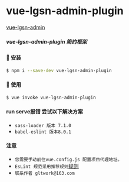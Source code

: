 # vue-lgsn-admin-plugin

[vue-lgsn-admin](https://lgsn.github.io/vue-lgsn-admin-docs/)

##### vue-lgsn-admin-plugin 简约框架

#### 🚀 安装
```bash
$ npm i --save-dev vue-lgsn-admin-plugin
```

#### 🚀 使用
```bash
$ vue invoke vue-lgsn-admin-plugin
```

#### run serve报错 尝试以下解决方案
- `sass-loader 版本 7.1.0`
- `babel-eslint 版本8.0.1`

#### 注意
- `您需要手动前往vue.config.js 配置项目代理地址。` 
- `EsLint 规范采用推荐规则`[规则](http://eslint.cn/docs/rules/)
- `联系作者 gltwork@163.com`

